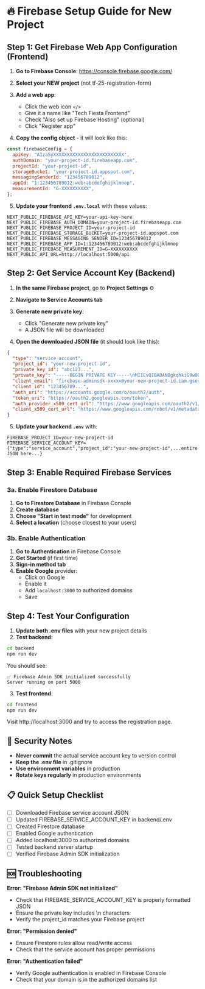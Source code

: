 # 🔥 Firebase Setup Guide for New Project

## Step 1: Get Firebase Web App Configuration (Frontend)

1. **Go to Firebase Console**: https://console.firebase.google.com/
2. **Select your NEW project** (not tf-25-registration-form)
3. **Add a web app**:

   - Click the web icon `</>`
   - Give it a name like "Tech Fiesta Frontend"
   - Check "Also set up Firebase Hosting" (optional)
   - Click "Register app"

4. **Copy the config object** - it will look like this:

```javascript
const firebaseConfig = {
  apiKey: "AIzaSyXXXXXXXXXXXXXXXXXXXXXXXXXX",
  authDomain: "your-project-id.firebaseapp.com",
  projectId: "your-project-id",
  storageBucket: "your-project-id.appspot.com",
  messagingSenderId: "123456789012",
  appId: "1:123456789012:web:abcdefghijklmnop",
  measurementId: "G-XXXXXXXXXX",
};
```

5. **Update your frontend `.env.local`** with these values:

```env
NEXT_PUBLIC_FIREBASE_API_KEY=your-api-key-here
NEXT_PUBLIC_FIREBASE_AUTH_DOMAIN=your-project-id.firebaseapp.com
NEXT_PUBLIC_FIREBASE_PROJECT_ID=your-project-id
NEXT_PUBLIC_FIREBASE_STORAGE_BUCKET=your-project-id.appspot.com
NEXT_PUBLIC_FIREBASE_MESSAGING_SENDER_ID=123456789012
NEXT_PUBLIC_FIREBASE_APP_ID=1:123456789012:web:abcdefghijklmnop
NEXT_PUBLIC_FIREBASE_MEASUREMENT_ID=G-XXXXXXXXXX
NEXT_PUBLIC_API_URL=http://localhost:5000/api
```

## Step 2: Get Service Account Key (Backend)

1. **In the same Firebase project**, go to **Project Settings** ⚙️
2. **Navigate to Service Accounts tab**
3. **Generate new private key**:

   - Click "Generate new private key"
   - A JSON file will be downloaded

4. **Open the downloaded JSON file** (it should look like this):

```json
{
  "type": "service_account",
  "project_id": "your-new-project-id",
  "private_key_id": "abc123...",
  "private_key": "-----BEGIN PRIVATE KEY-----\nMIIEvQIBADANBgkqhkiG9w0BAQEFAASCBKcwgg...\n-----END PRIVATE KEY-----\n",
  "client_email": "firebase-adminsdk-xxxxx@your-new-project-id.iam.gserviceaccount.com",
  "client_id": "123456789...",
  "auth_uri": "https://accounts.google.com/o/oauth2/auth",
  "token_uri": "https://oauth2.googleapis.com/token",
  "auth_provider_x509_cert_url": "https://www.googleapis.com/oauth2/v1/certs",
  "client_x509_cert_url": "https://www.googleapis.com/robot/v1/metadata/x509/firebase-adminsdk-xxxxx%40your-new-project-id.iam.gserviceaccount.com"
}
```

5. **Update your backend `.env`** with:

```env
FIREBASE_PROJECT_ID=your-new-project-id
FIREBASE_SERVICE_ACCOUNT_KEY={"type":"service_account","project_id":"your-new-project-id",...entire JSON here...}
```

## Step 3: Enable Required Firebase Services

### 3a. Enable Firestore Database

1. **Go to Firestore Database** in Firebase Console
2. **Create database**
3. **Choose "Start in test mode"** for development
4. **Select a location** (choose closest to your users)

### 3b. Enable Authentication

1. **Go to Authentication** in Firebase Console
2. **Get Started** (if first time)
3. **Sign-in method tab**
4. **Enable Google** provider:
   - Click on Google
   - Enable it
   - Add `localhost:3000` to authorized domains
   - Save

## Step 4: Test Your Configuration

1. **Update both .env files** with your new project details
2. **Test backend**:

```bash
cd backend
npm run dev
```

You should see:

```
✅ Firebase Admin SDK initialized successfully
Server running on port 5000
```

3. **Test frontend**:

```bash
cd frontend
npm run dev
```

Visit http://localhost:3000 and try to access the registration page.

## 🚨 Security Notes

- **Never commit** the actual service account key to version control
- **Keep the .env file** in .gitignore
- **Use environment variables** in production
- **Rotate keys regularly** in production environments

## 📋 Quick Setup Checklist

- [ ] Downloaded Firebase service account JSON
- [ ] Updated FIREBASE_SERVICE_ACCOUNT_KEY in backend/.env
- [ ] Created Firestore database
- [ ] Enabled Google authentication
- [ ] Added localhost:3000 to authorized domains
- [ ] Tested backend server startup
- [ ] Verified Firebase Admin SDK initialization

## 🆘 Troubleshooting

**Error: "Firebase Admin SDK not initialized"**

- Check that FIREBASE_SERVICE_ACCOUNT_KEY is properly formatted JSON
- Ensure the private key includes \n characters
- Verify the project_id matches your Firebase project

**Error: "Permission denied"**

- Ensure Firestore rules allow read/write access
- Check that the service account has proper permissions

**Error: "Authentication failed"**

- Verify Google authentication is enabled in Firebase Console
- Check that your domain is in the authorized domains list
